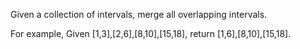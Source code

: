 Given a collection of intervals, merge all overlapping intervals.


For example,
Given [1,3],[2,6],[8,10],[15,18],
return [1,6],[8,10],[15,18].
